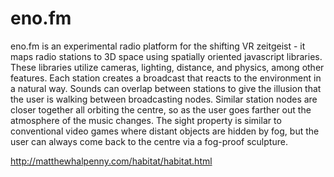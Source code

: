 # eno.fm

eno.fm is an experimental radio platform for the shifting VR zeitgeist - it maps radio stations to 3D space using spatially oriented javascript libraries. These libraries utilize cameras, lighting, distance, and physics, among other features. Each station creates a broadcast that reacts to the environment in a natural way. Sounds  can overlap between stations to give the illusion that the user is walking between broadcasting nodes. Similar station nodes are closer together all orbiting the centre, so as the user goes farther out the atmosphere of the music changes. The sight property is similar to conventional video games where distant objects are hidden by fog, but the user can always come back to the centre via a fog-proof sculpture.

http://matthewhalpenny.com/habitat/habitat.html
